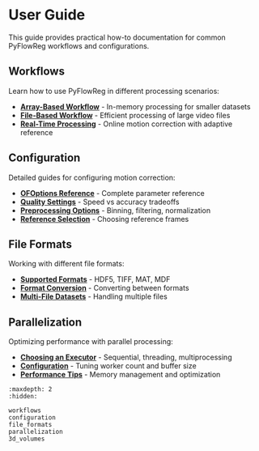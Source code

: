 # User Guide

This guide provides practical how-to documentation for common PyFlowReg workflows and configurations.

## Workflows

Learn how to use PyFlowReg in different processing scenarios:

- **[Array-Based Workflow](workflows.md#array-based-workflow)** - In-memory processing for smaller datasets
- **[File-Based Workflow](workflows.md#file-based-workflow)** - Efficient processing of large video files
- **[Real-Time Processing](workflows.md#real-time-processing)** - Online motion correction with adaptive reference

## Configuration

Detailed guides for configuring motion correction:

- **[OFOptions Reference](configuration.md)** - Complete parameter reference
- **[Quality Settings](configuration.md#quality-settings)** - Speed vs accuracy tradeoffs
- **[Preprocessing Options](configuration.md#preprocessing)** - Binning, filtering, normalization
- **[Reference Selection](configuration.md#reference-selection)** - Choosing reference frames

## File Formats

Working with different file formats:

- **[Supported Formats](file_formats.md)** - HDF5, TIFF, MAT, MDF
- **[Format Conversion](file_formats.md)** - Converting between formats
- **[Multi-File Datasets](file_formats.md)** - Handling multiple files

## Parallelization

Optimizing performance with parallel processing:

- **[Choosing an Executor](parallelization.md)** - Sequential, threading, multiprocessing
- **[Configuration](parallelization.md)** - Tuning worker count and buffer size
- **[Performance Tips](parallelization.md)** - Memory management and optimization

```{toctree}
:maxdepth: 2
:hidden:

workflows
configuration
file_formats
parallelization
3d_volumes
```
